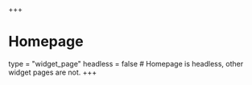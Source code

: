 +++
  # Homepage
  type = "widget_page"
  headless = false  # Homepage is headless, other widget pages are not.
+++
    